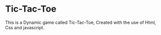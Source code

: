 # Tic-Tac-Toe
This is a Dynamic game called Tic-Tac-Toe, Created with the use of Html, Css and javascript. 
